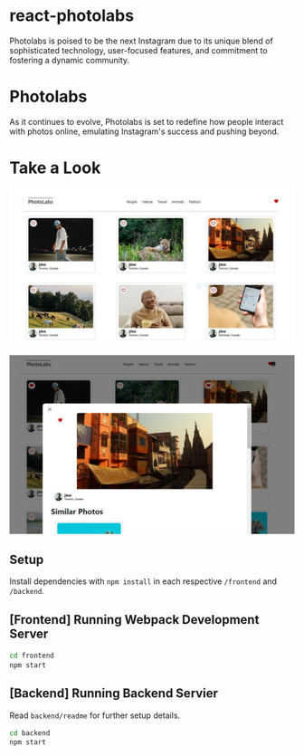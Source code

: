 # react-photolabs

Photolabs is poised to be the next Instagram due to its unique blend of sophisticated technology, user-focused features, and commitment to fostering a dynamic community. 

# Photolabs

As it continues to evolve, Photolabs is set to redefine how people interact with photos online, emulating Instagram's success and pushing beyond.

# Take a Look

!["mainpage"](https://github.com/jeevesj/photolabs-starter/blob/main/docs/photolabs_screenshot_main.JPG?raw=true)

!["zoomed in"](https://github.com/jeevesj/photolabs-starter/blob/main/docs/photolabs_screenshot_enlarged.JPG?raw=true)

## Setup

Install dependencies with `npm install` in each respective `/frontend` and `/backend`.

## [Frontend] Running Webpack Development Server

```sh
cd frontend
npm start
```

## [Backend] Running Backend Servier

Read `backend/readme` for further setup details.

```sh
cd backend
npm start
```
